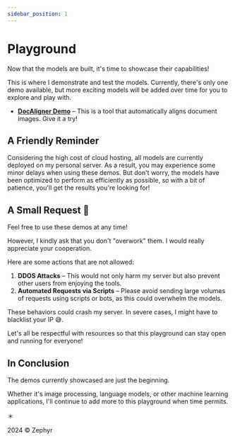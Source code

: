 ```yaml
---
sidebar_position: 1
---
```


# Playground

Now that the models are built, it's time to showcase their capabilities!

This is where I demonstrate and test the models. Currently, there's only one demo available, but more exciting models will be added over time for you to explore and play with.

- [**DocAligner Demo**](./docaligner-demo.md) – This is a tool that automatically aligns document images. Give it a try!

## A Friendly Reminder

Considering the high cost of cloud hosting, all models are currently deployed on my personal server. As a result, you may experience some minor delays when using these demos. But don't worry, the models have been optimized to perform as efficiently as possible, so with a bit of patience, you'll get the results you're looking for!

## A Small Request 🙏

Feel free to use these demos at any time!

However, I kindly ask that you don't "overwork" them. I would really appreciate your cooperation.

Here are some actions that are not allowed:

1. **DDOS Attacks** – This would not only harm my server but also prevent other users from enjoying the tools.
2. **Automated Requests via Scripts** – Please avoid sending large volumes of requests using scripts or bots, as this could overwhelm the models.

These behaviors could crash my server. In severe cases, I might have to blacklist your IP 😅.

Let's all be respectful with resources so that this playground can stay open and running for everyone!

## In Conclusion

The demos currently showcased are just the beginning.

Whether it's image processing, language models, or other machine learning applications, I'll continue to add more to this playground when time permits.

＊

2024 © Zephyr
